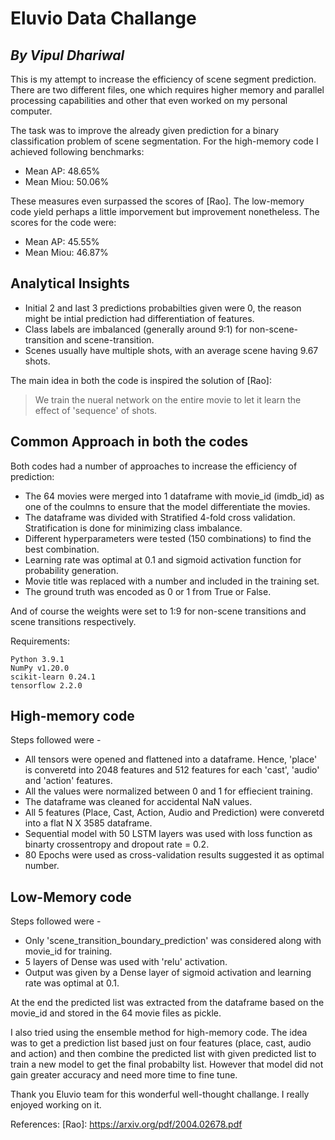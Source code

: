 # Eluvio Data Challange
## _By Vipul Dhariwal_


This is my attempt to increase the efficiency of scene segment prediction. There are two different files, one which requires higher memory and parallel processing capabilities and other that even worked on my personal computer. 

The task was to improve the already given prediction for a binary classification problem of scene segmentation. For the high-memory code I achieved following benchmarks:

- Mean AP: 48.65% 
- Mean Miou: 50.06%

These measures even surpassed the scores of [Rao]. The low-memory code yield perhaps a little imporvement but improvement nonetheless. The scores for the code were:
 - Mean AP: 45.55%
 - Mean Miou: 46.87%

## Analytical Insights

- Initial 2 and last 3 predictions probabilties given were 0, the reason might be intial prediction had differentiation of features.
- Class labels are imbalanced (generally around 9:1) for non-scene-transition and scene-transition.
- Scenes usually have multiple shots, with an average scene having 9.67 shots. 

The main idea in both the code is inspired the solution of [Rao]:

> We train the nueral network on the entire
> movie to let it learn the effect of 'sequence'
> of shots. 


## Common Approach in both the codes

Both codes had a number of approaches to increase the efficiency of prediction:

- The 64 movies were merged into 1 dataframe with movie_id (imdb_id) as one of the coulmns to ensure that the model differentiate the movies.
- The dataframe was divided with Stratified 4-fold cross validation. Stratification is done for minimizing class imbalance.
- Different hyperparameters were tested (150 combinations) to find the best combination.
- Learning rate was optimal at 0.1 and sigmoid activation function for probability generation.
- Movie title was replaced with a number and included in the training set.
- The ground truth was encoded as 0 or 1 from True or False.

And of course the weights were set to 1:9 for non-scene transitions and scene transitions respectively.

Requirements:

    Python 3.9.1
    NumPy v1.20.0
    scikit-learn 0.24.1
    tensorflow 2.2.0

## High-memory code
Steps followed were -
- All tensors were opened and flattened into a dataframe. Hence, 'place' is converetd into 2048 features and 512 features for each 'cast', 'audio' and 'action' features.
- All the values were normalized between 0 and 1 for effiecient training.
- The dataframe was cleaned for accidental NaN values.
- All 5 features (Place, Cast, Action, Audio and Prediction) were converetd into a flat N X 3585 dataframe.
- Sequential model with 50 LSTM layers was used with loss function as binarty crossentropy and dropout rate = 0.2.
- 80 Epochs were used as cross-validation results suggested it as optimal number.

## Low-Memory code
Steps followed were -
- Only 'scene_transition_boundary_prediction' was considered along with movie_id for training.
- 5 layers of Dense was used with 'relu' activation.
- Output was given by a Dense layer of sigmoid activation and learning rate was optimal at 0.1.

At the end the predicted list was extracted from the dataframe based on the movie_id and stored in the 64 movie files as pickle.

I also tried using the ensemble method for high-memory code. The idea was to get a prediction list based just on four features (place, cast, audio and action) and then combine the predicted list with given predicted list to train a new model to get the final probabilty list. However that model did not gain greater accuracy and need more time to fine tune.

Thank you Eluvio team for this wonderful well-thought challange. I really enjoyed working on it.

References:
[Rao]: <https://arxiv.org/pdf/2004.02678.pdf>
